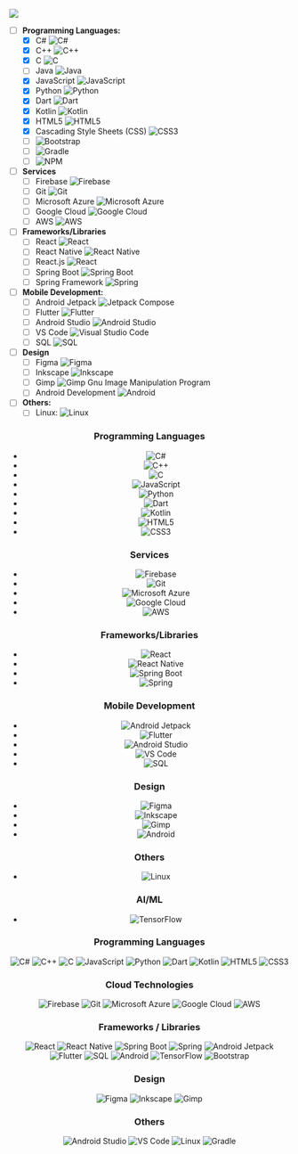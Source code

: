 ![](https://www.youtube.com/live/i5wK7_E9SWo?si=gmNouWdRSCbQ-BBY)

- [ ] **Programming Languages:**
  - [x] C# ![C#](https://img.shields.io/badge/c%23-8A2BE2?logo=csharp)
  - [x] C++ ![C++](https://img.shields.io/badge/c++-%2300599C.svg?style=flat&logo=c%2B%2B&logoColor=white)
  - [x] C ![C](https://img.shields.io/badge/c-%2300599C.svg?style=flat&logo=c&logoColor=white)
  - [ ] Java  ![Java](https://custom-icon-badges.demolab.com/badge/java-blue.svg?logo=java_logo&logoColor=white)
  - [x] JavaScript ![JavaScript](https://img.shields.io/badge/javascript-%23323330.svg?style=flat&logo=javascript&logoColor=%23F7DF1E)
  - [x] Python ![Python](https://img.shields.io/badge/python-3670A0?style=flat&logo=python&logoColor=ffdd54)
  - [x] Dart ![Dart](https://img.shields.io/badge/dart-%230175C2.svg?style=flat&logo=dart&logoColor=white)
  - [x] Kotlin ![Kotlin](https://img.shields.io/badge/kotlin-%230095D5.svg?style=flat&logo=kotlin&logoColor=white)
  - [x] HTML5 ![HTML5](https://img.shields.io/badge/html5-%23E34F26.svg?style=flat&logo=html5&logoColor=white)
  - [x] Cascading Style Sheets (CSS) ![CSS3](https://img.shields.io/badge/css3-%231572B6.svg?style=flat&logo=css3&logoColor=white)
  - [ ] ![Bootstrap](https://img.shields.io/badge/bootstrap-%23563D7C.svg?style=flat&logo=bootstrap&logoColor=white)
  - [ ] ![Gradle](https://img.shields.io/badge/Gradle-02303A.svg?style=flat&logo=Gradle&logoColor=white)
  - [ ]  ![NPM](https://img.shields.io/badge/node.js-6DA55F?style=flat&logo=node.js&logoColor=white)
     
- [ ] **Services**
  - [ ] Firebase ![Firebase](https://img.shields.io/badge/firebase-%23039BE5.svg?style=flat&logo=firebase)
  - [ ] Git ![Git](https://img.shields.io/badge/git-%23F05033.svg?style=flat&logo=git&logoColor=white)
  - [ ] Microsoft Azure ![Microsoft Azure](https://img.shields.io/badge/microsoftazure-%230078D4.svg?style=flat&logo=microsoft-azure&logoColor=white)
  - [ ] Google Cloud ![Google Cloud](https://img.shields.io/badge/googlecloud-%234285F4.svg?style=flat&logo=google-cloud&logoColor=white)
  - [ ] AWS ![AWS](https://img.shields.io/badge/aws-%23FF9900.svg?style=flat&logo=amazon-aws&logoColor=white)
     
- [ ] **Frameworks/Libraries**
  - [ ] React ![React](https://img.shields.io/badge/react-%2320232a.svg?style=flat&logo=react&logoColor=%2361DAFB)
  - [ ] React Native ![React Native](https://img.shields.io/badge/react_native-%2320232a.svg?style=flat&logo=react&logoColor=%2361DAFB)
  - [ ] React.js ![React](https://img.shields.io/badge/react-%2320232a.svg?style=flat&logo=react&logoColor=%2361DAFB)
  - [ ] Spring Boot ![Spring Boot](https://img.shields.io/badge/springboot-%236DB33F.svg?style=flat&logo=spring-boot)
  - [ ] Spring Framework ![Spring](https://img.shields.io/badge/spring-%236DB33F.svg?style=flat&logo=spring&logoColor=white)

- [ ] **Mobile Development:**
  - [ ] Android Jetpack ![Jetpack Compose](https://img.shields.io/badge/Jetpack_Compose-%2300599C.svg?logo=jetpackcompose)
  - [ ] Flutter ![Flutter](https://img.shields.io/badge/Flutter-%2302569B.svg?style=flat&logo=Flutter&logoColor=white)
  - [ ] Android Studio ![Android Studio](https://img.shields.io/badge/Android%20Studio-3DDC84.svg?style=flat&logo=android-studio&logoColor=white)
  - [ ] VS Code ![Visual Studio Code](https://img.shields.io/badge/Visual%20Studio%20Code-0078d7.svg?style=flat&logo=visual-studio-code&logoColor=white)
  - [ ] SQL ![SQL](https://img.shields.io/badge/mysql-%2300f.svg?style=flat&logo=mysql&logoColor=white)
     
- [ ] **Design**
  - [ ] Figma ![Figma](https://img.shields.io/badge/figma-%23F24E1E.svg?style=flat&logo=figma&logoColor=white)
  - [ ] Inkscape ![Inkscape](https://img.shields.io/badge/Inkscape-e0e0e0?style=flat&logo=inkscape&logoColor=080A13)
  - [ ] Gimp ![Gimp Gnu Image Manipulation Program](https://img.shields.io/badge/Gimp-657D8B?style=flat&logo=gimp&logoColor=FFFFFF)
  - [ ] Android Development ![Android](https://img.shields.io/badge/android-%233DDC84.svg?style=flat&logo=android&logoColor=white)

- [ ] **Others:**
  - [ ] Linux:  ![Linux](https://img.shields.io/badge/linux-%23FCC624.svg?style=flat&logo=linux&logoColor=black)    

<!-- References
https://github.com/DenverCoder1/custom-icon-badges?tab=readme-ov-file 
https://shields.io/docs/logos -->


<div align="center">

### Programming Languages
- ![C#](https://img.shields.io/badge/c%23-8A2BE2?logo=csharp)
- ![C++](https://img.shields.io/badge/c++-%2300599C.svg?style=flat&logo=c%2B%2B&logoColor=white)
- ![C](https://img.shields.io/badge/c-%2300599C.svg?style=flat&logo=c&logoColor=white)
- ![JavaScript](https://img.shields.io/badge/javascript-%23323330.svg?style=flat&logo=javascript&logoColor=%23F7DF1E)
- ![Python](https://img.shields.io/badge/python-3670A0?style=flat&logo=python&logoColor=ffdd54)
- ![Dart](https://img.shields.io/badge/dart-%230175C2.svg?style=flat&logo=dart&logoColor=white)
- ![Kotlin](https://img.shields.io/badge/kotlin-%230095D5.svg?style=flat&logo=kotlin&logoColor=white)
- ![HTML5](https://img.shields.io/badge/html5-%23E34F26.svg?style=flat&logo=html5&logoColor=white)
- ![CSS3](https://img.shields.io/badge/css3-%231572B6.svg?style=flat&logo=css3&logoColor=white)

### Services
- ![Firebase](https://img.shields.io/badge/firebase-%23039BE5.svg?style=flat&logo=firebase)
- ![Git](https://img.shields.io/badge/git-%23F05033.svg?style=flat&logo=git&logoColor=white)
- ![Microsoft Azure](https://img.shields.io/badge/microsoftazure-%230078D4.svg?style=flat&logo=microsoft-azure&logoColor=white)
- ![Google Cloud](https://img.shields.io/badge/googlecloud-%234285F4.svg?style=flat&logo=google-cloud&logoColor=white)
- ![AWS](https://img.shields.io/badge/aws-%23FF9900.svg?style=flat&logo=amazon-aws&logoColor=white)

### Frameworks/Libraries
- ![React](https://img.shields.io/badge/react-%2320232a.svg?style=flat&logo=react&logoColor=%2361DAFB)
- ![React Native](https://img.shields.io/badge/react_native-%2320232a.svg?style=flat&logo=react&logoColor=%2361DAFB)
- ![Spring Boot](https://img.shields.io/badge/springboot-%236DB33F.svg?style=flat&logo=spring-boot)
- ![Spring](https://img.shields.io/badge/spring-%236DB33F.svg?style=flat&logo=spring&logoColor=white)

### Mobile Development
- ![Android Jetpack](https://img.shields.io/badge/Jetpack_Compose-%2300599C.svg?logo=jetpackcompose)
- ![Flutter](https://img.shields.io/badge/Flutter-%2302569B.svg?style=flat&logo=Flutter&logoColor=white)
- ![Android Studio](https://img.shields.io/badge/Android%20Studio-3DDC84.svg?style=flat&logo=android-studio&logoColor=white)
- ![VS Code](https://img.shields.io/badge/Visual%20Studio%20Code-0078d7.svg?style=flat&logo=visual-studio-code&logoColor=white)
- ![SQL](https://img.shields.io/badge/mysql-%2300f.svg?style=flat&logo=mysql&logoColor=white)

### Design
- ![Figma](https://img.shields.io/badge/figma-%23F24E1E.svg?style=flat&logo=figma&logoColor=white)
- ![Inkscape](https://img.shields.io/badge/Inkscape-e0e0e0?style=flat&logo=inkscape&logoColor=080A13)
- ![Gimp](https://img.shields.io/badge/Gimp-657D8B?style=flat&logo=gimp&logoColor=FFFFFF)
- ![Android](https://img.shields.io/badge/android-%233DDC84.svg?style=flat&logo=android&logoColor=white)

### Others
- ![Linux](https://img.shields.io/badge/linux-%23FCC624.svg?style=flat&logo=linux&logoColor=black)    

### AI/ML
- ![TensorFlow](https://img.shields.io/badge/TensorFlow-%23FF6F00.svg?style=flat&logo=TensorFlow&logoColor=white) 

</div>

<div align="center">

  ### Programming Languages
![C#](https://img.shields.io/badge/c%23-8A2BE2?logo=csharp&style=flat) ![C++](https://img.shields.io/badge/c++-%2300599C.svg?style=flat&logo=c%2B%2B&logoColor=white&color=FFD700) ![C](https://img.shields.io/badge/c-%2300599C.svg?style=flat&logo=c&logoColor=white&color=8A2BE2) ![JavaScript](https://img.shields.io/badge/javascript-%23323330.svg?style=flat&logo=javascript&logoColor=%23F7DF1E&color=00FF00) ![Python](https://img.shields.io/badge/python-3670A0?style=flat&logo=python&logoColor=ffdd54&color=FF4500) ![Dart](https://img.shields.io/badge/dart-%230175C2.svg?style=flat&logo=dart&logoColor=white&color=8B4513) ![Kotlin](https://img.shields.io/badge/kotlin-%230095D5.svg?style=flat&logo=kotlin&logoColor=white&color=FFD700) ![HTML5](https://img.shields.io/badge/html5-%23E34F26.svg?style=flat&logo=html5&logoColor=white&color=8A2BE2) ![CSS3](https://img.shields.io/badge/css3-%231572B6.svg?style=flat&logo=css3&logoColor=white&color=00FF00) 

  ### Cloud Technologies
![Firebase](https://img.shields.io/badge/firebase-%23039BE5.svg?style=flat&logo=firebase&color=FF4500) ![Git](https://img.shields.io/badge/git-%23F05033.svg?style=flat&logo=git&logoColor=white&color=8B4513) ![Microsoft Azure](https://img.shields.io/badge/microsoftazure-%230078D4.svg?style=flat&logo=microsoft-azure&logoColor=white&color=FFD700) ![Google Cloud](https://img.shields.io/badge/googlecloud-%234285F4.svg?style=flat&logo=google-cloud&logoColor=white&color=8A2BE2) ![AWS](https://img.shields.io/badge/aws-%23FF9900.svg?style=flat&logo=amazon-aws&logoColor=white&color=00FF00) 

  ### Frameworks / Libraries
![React](https://img.shields.io/badge/react-%2320232a.svg?style=flat&logo=react&logoColor=%2361DAFB&color=FF4500) ![React Native](https://img.shields.io/badge/react_native-%2320232a.svg?style=flat&logo=react&logoColor=%2361DAFB&color=8B4513) ![Spring Boot](https://img.shields.io/badge/springboot-%236DB33F.svg?style=flat&logo=spring-boot&color=FFD700) ![Spring](https://img.shields.io/badge/spring-%236DB33F.svg?style=flat&logo=spring&logoColor=white&color=8A2BE2) ![Android Jetpack](https://img.shields.io/badge/Jetpack_Compose-%2300599C.svg?logo=jetpackcompose&color=00FF00) ![Flutter](https://img.shields.io/badge/Flutter-%2302569B.svg?style=flat&logo=Flutter&logoColor=white&color=FF4500) ![SQL](https://img.shields.io/badge/mysql-%2300f.svg?style=flat&logo=mysql&logoColor=white&color=8A2BE2)  ![Android](https://img.shields.io/badge/android-%233DDC84.svg?style=flat&logo=android&logoColor=white&color=FFD700) ![TensorFlow](https://img.shields.io/badge/TensorFlow-%23FF6F00.svg?style=flat&logo=TensorFlow&logoColor=white&color=8A2BE2) ![Bootstrap](https://img.shields.io/badge/bootstrap-%23563D7C.svg?style=flat&logo=bootstrap&logoColor=white)

### Design
![Figma](https://img.shields.io/badge/figma-%23F24E1E.svg?style=flat&logo=figma&logoColor=white&color=00FF00) ![Inkscape](https://img.shields.io/badge/Inkscape-e0e0e0?style=flat&logo=inkscape&logoColor=080A13&color=FF4500) ![Gimp](https://img.shields.io/badge/Gimp-657D8B?style=flat&logo=gimp&logoColor=FFFFFF&color=8B4513)

  ### Others
 ![Android Studio](https://img.shields.io/badge/Android%20Studio-3DDC84.svg?style=flat&logo=android-studio&logoColor=white&color=8B4513) ![VS Code](https://img.shields.io/badge/Visual%20Studio%20Code-0078d7.svg?style=flat&logo=visual-studio-code&logoColor=white&color=FFD700)  ![Linux](https://img.shields.io/badge/linux-%23FCC624.svg?style=flat&logo=linux&logoColor=black&color=00FF00) ![Gradle](https://img.shields.io/badge/Gradle-02303A.svg?style=flat&logo=Gradle&logoColor=white)


</div>
